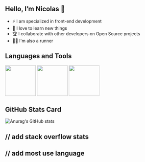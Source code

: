Hello, I’m Nicolas 👋 
---

- ⚡ I am specialized in front-end development 
- 🌱 I love to learn new things
- 🏆 I collaborate with other developers on Open Source projects
- 🏃‍♂️ I'm also a runner

Languages and Tools
--

<img src="https://user-images.githubusercontent.com/90917212/188749562-56aa4951-1371-4410-9f98-568dfd97cb0e.png" width="100" height="100"/>   <img src="https://user-images.githubusercontent.com/90917212/188749476-1f822e6f-4706-4404-b81a-b0fe5d3c03e3.png" width="100" height="100" />    <img src="https://user-images.githubusercontent.com/90917212/188749619-2c6e5787-c1c4-4968-bd19-9f69283b90c6.png" width="100" height="100" />


GitHub Stats Card
--
![Anurag's GitHub stats](https://github-readme-stats.vercel.app/api?username=n-tardieu&hide_rank=true&show_icons=true)


// add stack overflow stats
--
// add most use language
--
